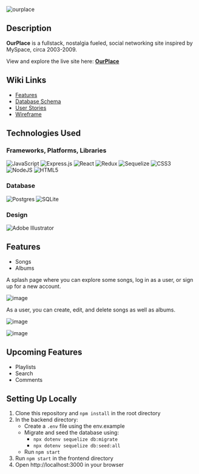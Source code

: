 ![ourplace](https://user-images.githubusercontent.com/79663621/205563751-94068182-4586-4041-b474-07505bfa9442.png)



## Description

**OurPlace** is a fullstack, nostalgia fueled, social networking site inspired by MySpace, circa 2003-2009.
<br>

  
View and explore the live site here: [**OurPlace**](https://ourplace.onrender.com/)

## Wiki Links
* [Features](https://github.com/Schaeffy/OurPlace/wiki/MVP-Feature-List)
* [Database Schema](https://github.com/Schaeffy/OurPlace/wiki/Database-Schema)
* [User Stories](https://github.com/Schaeffy/OurPlace/wiki/User-Stories)
* [Wireframe](https://github.com/Schaeffy/OurPlace/wiki/User-Stories)


## Technologies Used

### Frameworks, Platforms, Libraries

![JavaScript](https://img.shields.io/badge/javascript-%23323330.svg?style=for-the-badge&logo=javascript&logoColor=%23F7DF1E)
![Express.js](https://img.shields.io/badge/express.js-%23404d59.svg?style=for-the-badge&logo=express&logoColor=%2361DAFB)
![React](https://img.shields.io/badge/react-%2320232a.svg?style=for-the-badge&logo=react&logoColor=%2361DAFB)
![Redux](https://img.shields.io/badge/redux-%23593d88.svg?style=for-the-badge&logo=redux&logoColor=white)
![Sequelize](https://img.shields.io/badge/Sequelize-52B0E7?style=for-the-badge&logo=Sequelize&logoColor=white)
![CSS3](https://img.shields.io/badge/css3-%231572B6.svg?style=for-the-badge&logo=css3&logoColor=white)
![NodeJS](https://img.shields.io/badge/node.js-6DA55F?style=for-the-badge&logo=node.js&logoColor=white)
![HTML5](https://img.shields.io/badge/html5-%23E34F26.svg?style=for-the-badge&logo=html5&logoColor=white)

### Database
![Postgres](https://img.shields.io/badge/postgres-%23316192.svg?style=for-the-badge&logo=postgresql&logoColor=white)
![SQLite](https://img.shields.io/badge/sqlite-%2307405e.svg?style=for-the-badge&logo=sqlite&logoColor=white)

### Design
![Adobe Illustrator](https://img.shields.io/badge/adobe%20illustrator-%23FF9A00.svg?style=for-the-badge&logo=adobe%20illustrator&logoColor=white)

## Features

* Songs  
* Albums
  
A splash page where you can explore some songs, log in as a user, or sign up for a new account.  
  
![image](https://user-images.githubusercontent.com/79663621/197257715-b36f9174-84fc-43a5-a4d6-3fd24d87a0a9.png)
  
As a user, you can create, edit, and delete songs as well as albums.  
  
![image](https://user-images.githubusercontent.com/79663621/197258094-faa2bc7b-b743-44c1-8295-31ccb3a02952.png)
  
![image](https://user-images.githubusercontent.com/79663621/197258184-a38fe39a-0aaa-4c51-8888-161975a0842b.png)

## Upcoming Features

* Playlists
* Search
* Comments

## Setting Up Locally
1. Clone this repository and ```npm install``` in the root directory
2. In the backend directory:
    * Create a ```.env``` file using the env.example
    * Migrate and seed the database using:
        * ```npx dotenv sequelize db:migrate```
        * ```npx dotenv sequelize db:seed:all```
    * Run ```npm start```
3. Run ```npm start``` in the frontend directory
4. Open http://localhost:3000 in your browser


